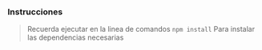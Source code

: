 ### Instrucciones
> Recuerda ejecutar en la linea de comandos
`npm install`
> Para instalar las dependencias necesarias